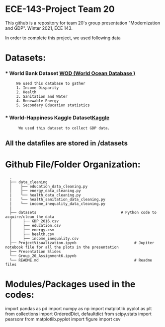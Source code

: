 # ECE-143-Project Team 20
This github is a repository for team 20's group presentation "Modernization and GDP". Winter 2021, ECE 143. 

In order to complete this project, we used following data
# Datasets: 

### * World Bank Dataset [ WOD (World Ocean Database )](https://data.worldbank.org/)
      	 We used this database to gather 
         1. Income Disparity
         2. Health
         3. Sanitation and Water
         4. Renewable Energy
         5. Secondary Education statistics

### * World-Happiness Kaggle Dataset[Kaggle](https://www.kaggle.com/unsdsn/world-happiness)
          We used this dataset to collect GDP data. 


## All the datafiles are stored in /datasets

# Github File/Folder Organization:
      .
      ├── data_cleaning                                            
      │    ├── education_data_cleaning.py                                  
      │    ├── energy_data_cleaning.py                               
      |    └── health_data_cleaning.py      
      |    └── health_sanitation_data_cleaning.py   
      |    └── income_inequality_data_cleaning.py   
      |
      ├── datasets                                      # Python code to acquire/clean the data 
      │     ├── GDP_2016.csv
      │     ├── education.csv
      │     ├── energy.csv
      │     ├── health.csv
      │     ├── income_inequality.csv
      ├── ProjectVisualization.ipynb                          # Jupiter notebook file for all the plots in the presentation
      ├── Presentation Slides       
      └── Group_20_Assignment6.ipynb
      └── README.md                                           # Readme files

#### 
# Modules/Packages used in the codes:
import pandas as pd
import numpy as np
import matplotlib.pyplot as plt
from collections import OrderedDict, defaultdict
from scipy.stats import pearsonr
from matplotlib.pyplot import figure
import csv
      


